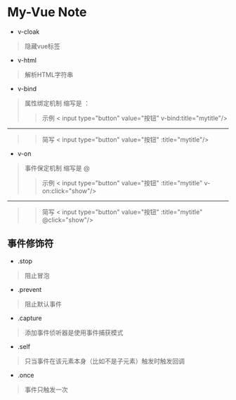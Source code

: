 # My-Vue Note

+ v-cloak
>隐藏vue标签

+ v-html
>解析HTML字符串

+ v-bind
>属性绑定机制 缩写是 ：
>>示例 < input type="button" value="按钮" v-bind:title="mytitle"/>
---
>>简写 < input type="button" value="按钮" :title="mytitle"/>

+ v-on
>事件保定机制 缩写是 @
>>示例 < input type="button" value="按钮" :title="mytitle" v-on:click="show"/>
---
>>简写 < input type="button" value="按钮" :title="mytitle" @click="show"/>


## 事件修饰符
+ .stop
> 阻止冒泡
+ .prevent
> 阻止默认事件
+ .capture
> 添加事件侦听器是使用事件捕获模式
+ .self
> 只当事件在该元素本身（比如不是子元素）触发时触发回调
+ .once
> 事件只触发一次